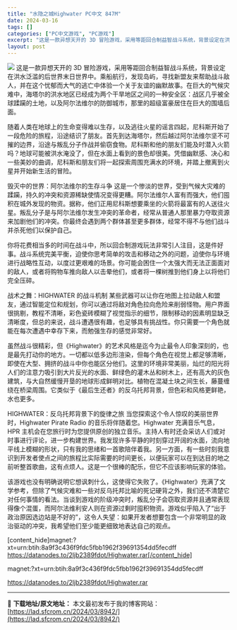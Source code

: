```yaml
---
title: "水隐之城Highwater PC中文 847M"
date: 2024-03-16
tags: []
categories: ["PC中文游戏", "PC游戏"]
excerpt: "这是一款异想天开的 3D 冒险游戏，采用等距回合制益智战斗系统，背景设定在洪水泛滥的后世界末日世界中。乘船航行，发现岛屿，寻找新盟友来帮助战斗敌人，并在这个忧郁而大气的逃亡中体验一个关于友谊的幽默故事。在巨大的气候灾难中，海塔尔的洪水地区已经成为两个干旱地区之间的一种安全区：战区几乎被全球蹂躏的土地&hellip;"
layout: post
---
```


<img class="aligncenter" src="https://cdn.akamai.steamstatic.com/steam/apps/2000960/header.jpg?t=1710399674" />
这是一款异想天开的 3D 冒险游戏，采用等距回合制益智战斗系统，背景设定在洪水泛滥的后世界末日世界中。乘船航行，发现岛屿，寻找新盟友来帮助战斗敌人，并在这个忧郁而大气的逃亡中体验一个关于友谊的幽默故事。在巨大的气候灾难中，海塔尔的洪水地区已经成为两个干旱地区之间的一种安全区：战区几乎被全球蹂躏的土地，以及阿尔法维尔的防御城市，那里的超级富豪居住在巨大的围墙后面。

随着人类在地球上的生命变得难以生存，以及逃往火星的谣言四起，尼科斯开始了一段危险的旅程，沿途结识了朋友。首先到达海塔尔，然后越过阿尔法维尔坚不可摧的边界，沿途与叛乱分子作战并偷窃食物。尼科斯和他的朋友们能及时潜入火箭吗？地球可能被洪水淹没了，但在水面上看到的景色却很美。凭借幽默感、决心和一些美妙的曲调，尼科斯和朋友们将一起探索周围充满水的环境，并踏上撤离到火星并开始新生活的冒险。

毁灭中的世界：阿尔法维尔的生存斗争
这是一个惨淡的世界，受到气候大灾难的蹂躏，持久的冲突和资源稀缺使情况变得更糟。阿尔法维尔人富有而强大，他们囤积在城外发现的物资。据称，他们正用尼科斯想要乘坐的火箭将最富有的人送往火星。叛乱分子是与阿尔法维尔发生冲突的革命者，经常从普通人那里暴力夺取资源来加剧他们的冲突。你最终会遇到两个群体甚至更多群体，经常不得不与他们战斗并杀​​死他们以保护自己。

你将花费相当多的时间在战斗中，所以回合制游戏玩法非常引人注目，这是件好事。战斗系统完美平衡，迫使你思考简单的攻击和移动之外的问题，迫使你与环境进行战略性互动，以度过更艰难的场景。你可能会困住一个太强大而无法正面面对的敌人，或者将购物车推向敌人以击晕他们，或者将一棵树推到他们身上以将他们完全压碎。

战术之舞：HIGHWATER 的战斗机制
某些武器可以让你在地图上拉动敌人和盟友，通过智能定位和规划，你可以通过将敌对角色拉向危险来削弱怪物。用户界面很挑剔，教程不清晰，彩色瓷砖模糊了视觉指示的细节，限制移动的因素明显缺乏清晰度，但总的来说，战斗遭遇很有趣，也足够具有挑战性。你只需要一个角色就能在每次遭遇中幸存下来，而勉强生存的感觉非常好。

虽然战斗很精彩，但《Highwater》的艺术风格是迄今为止最令人印象深刻的，也是最先打动你的地方。一切都以低多边形渲染，但每个角色在视觉上都足够清晰，即使在大型、拥挤的战斗中你也能区分他们。这里的环境非常美丽，灿烂的阳光将人们的注意力吸引到大片反光的水面、鲜绿色的灌木丛和树木上，还有高大的灰色建筑，与大自然缓慢开垦的地球形成鲜明对比。植物在混凝土块之间生长，藤蔓缠绕在桥梁周围。它类似于《最后生还者》的反乌托邦背景，但色彩和风格更鲜艳，水也更多。

HIGHWATER：反乌托邦背景下的旋律之旅
当您探索这个令人惊叹的美丽世界时，Highwater Pirate Radio 的音乐将伴随着您。Highwater 充满音乐气息，HPR 主机会在您旅行时为您提供原创的独立音乐。主持人有时还会采访人们或对时事进行评论，进一步构建世界。我发现许多平静的时刻穿过开阔的水面，流向地平线上模糊的形状，只有我的思绪和一首歌陪伴着我。另一方面，有一些时刻我意识到开发者使点之间的旅程比实际需要的时间更长，以便玩家可以在到达目的地之前听整首歌曲，这有点烦人。这是一个很棒的配乐，但它不应该影响玩家的体验。

该游戏也没有明确说明它想讽刺什么，这使得它失败了。《Highwater》充满了文学参考，但除了气候灾难和一些对反乌托邦比喻的死记硬背之外，我们还不清楚它对任何事情的看法。当谈到游戏的阶级冲突时，叛乱分子会窃取资源并且通常表现得像个混蛋，而阿尔法维利安人则在资源过剩时囤积物资。游戏似乎陷入了“出于政治原因选边站是不好的”，这令人失望：如果开发者想要包含一个非常明显的政治驱动的冲突，我希望他们至少能更细致地表达自己的观点。

[content_hide]magnet:?xt=urn:btih:8a9f3c436f9fdc5fbb1962f39691354dd5fecdff
https://datanodes.to/2ljb2389fdot/Highwater.rar[/content_hide]

<!--wechatfans start-->magnet:?xt=urn:btih:8a9f3c436f9fdc5fbb1962f39691354dd5fecdff
https://datanodes.to/2ljb2389fdot/Highwater.rar<!--wechatfans end-->

---
📖 **下载地址/原文地址：** 本文最初发布于我的博客网站：[https://lad.sfcrom.cn/2024/03/8942/](https://lad.sfcrom.cn/2024/03/8942/)
